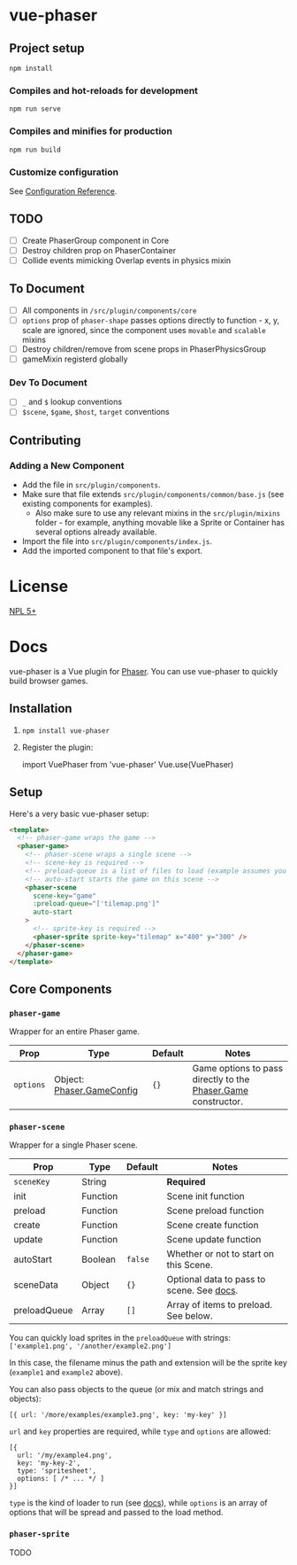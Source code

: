 # vue-phaser

## Project setup
```
npm install
```

### Compiles and hot-reloads for development
```
npm run serve
```

### Compiles and minifies for production
```
npm run build
```

### Customize configuration
See [Configuration Reference](https://cli.vuejs.org/config/).

## TODO

- [ ] Create PhaserGroup component in Core
- [ ] Destroy children prop on PhaserContainer
- [ ] Collide events mimicking Overlap events in physics mixin

## To Document

- [ ] All components in `/src/plugin/components/core`
- [ ] `options` prop of `phaser-shape` passes options directly to function - x, y, scale are ignored, since the component uses `movable` and `scalable` mixins
- [ ] Destroy children/remove from scene props in PhaserPhysicsGroup
- [ ] gameMixin registerd globally

### Dev To Document

- [ ] `_` and `$` lookup conventions
- [ ] `$scene`, `$game`, `$host`, `target` conventions

## Contributing

### Adding a New Component

* Add the file in `src/plugin/components`.
* Make sure that file extends `src/plugin/components/common/base.js` (see existing components for examples). 
  * Also make sure to use any relevant mixins in the `src/plugin/mixins` folder - for example, anything movable like a Sprite or Container has several options already available.
* Import the file into `src/plugin/components/index.js`.
* Add the imported component to that file's export.

# License

[NPL 5+](https://git.pixie.town/thufie/NPL/src/branch/master/NPL.txt)

# Docs

vue-phaser is a Vue plugin for [Phaser](https://phaser.io/). You can use vue-phaser to quickly build browser games.

## Installation

1. `npm install vue-phaser`
2. Register the plugin:

    import VuePhaser from 'vue-phaser'
    Vue.use(VuePhaser)

## Setup

Here's a very basic vue-phaser setup:

```html
<template>
  <!-- phaser-game wraps the game -->
  <phaser-game>
    <!-- phaser-scene wraps a single scene -->
    <!-- scene-key is required -->
    <!-- preload-queue is a list of files to load (example assumes you have a tilemap.png file available) -->
    <!-- auto-start starts the game on this scene -->
    <phaser-scene
      scene-key="game"
      :preload-queue="['tilemap.png']"
      auto-start
    >
      <!-- sprite-key is required -->
      <phaser-sprite sprite-key="tilemap" x="400" y="300" />
    </phaser-scene>
  </phaser-game>
</template>
```

## Core Components 

### `phaser-game`

Wrapper for an entire Phaser game.

| Prop      | Type                                                                                                       | Default | Notes                                                                                                                        |
| --------- | ---------------------------------------------------------------------------------------------------------- | ------- | ---------------------------------------------------------------------------------------------------------------------------- |
| `options` | Object: [Phaser.GameConfig](https://photonstorm.github.io/phaser3-docs/Phaser.Types.Core.html#.GameConfig) | `{}`    | Game options to pass directly to the [Phaser.Game](https://photonstorm.github.io/phaser3-docs/Phaser.Game.html) constructor. |

### `phaser-scene`

Wrapper for a single Phaser scene.

| Prop         | Type     | Default | Notes                                                                                                                               |
| ------------ | -------- | ------- | ----------------------------------------------------------------------------------------------------------------------------------- |
| `sceneKey`   | String   |         | **Required**                                                                                                                        |
| init         | Function |         | Scene init function                                                                                                                 |
| preload      | Function |         | Scene preload function                                                                                                              |
| create       | Function |         | Scene create function                                                                                                               |
| update       | Function |         | Scene update function                                                                                                               |
| autoStart    | Boolean  | `false` | Whether or not to start on this Scene.                                                                                              |
| sceneData    | Object   | `{}`    | Optional data to pass to scene. See [docs](https://photonstorm.github.io/phaser3-docs/Phaser.Scenes.SceneManager.html#add__anchor). |
| preloadQueue | Array    | `[]`    | Array of items to preload. See below.                                                                                               |

You can quickly load sprites in the `preloadQueue` with strings: 
  `['example1.png', '/another/example2.png']`
  
In this case, the filename minus the path and extension will be the sprite key (`example1` and `example2` above).

You can also pass objects to the queue (or mix and match strings and objects):

```
[{ url: '/more/examples/example3.png', key: 'my-key' }]
```
  
`url` and `key` properties are required, while `type` and `options` are allowed:

  ```
  [{ 
    url: '/my/example4.png', 
    key: 'my-key-2', 
    type: 'spritesheet', 
    options: [ /* ... */ ] 
  }]
  ```                      
  
  `type` is the kind of loader to run (see [docs](https://photonstorm.github.io/phaser3-docs/Phaser.Loader.LoaderPlugin.html#toc24__anchor)), while `options` is an array of options that will be spread and passed to the load method.

  ### `phaser-sprite`

  TODO